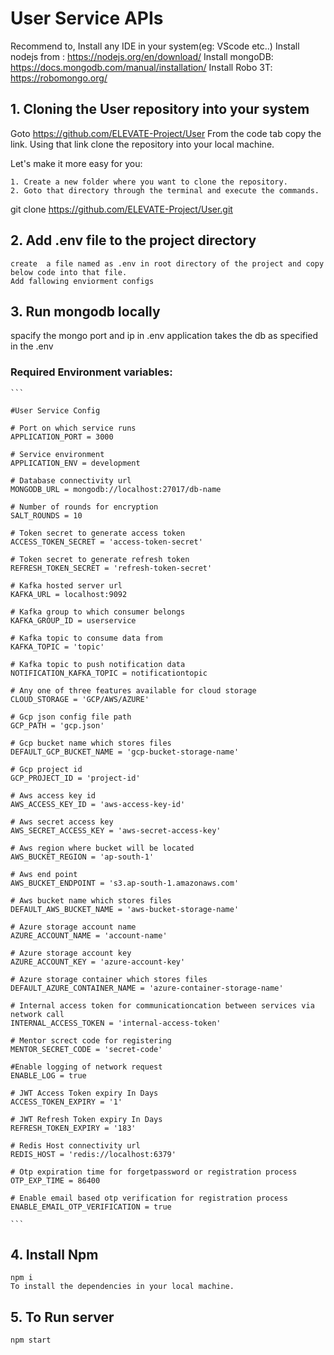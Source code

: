 # User Service APIs

Recommend to,
Install any IDE in your system(eg: VScode etc..)
Install nodejs from : https://nodejs.org/en/download/
Install mongoDB: https://docs.mongodb.com/manual/installation/
Install Robo 3T: ​​https://robomongo.org/


## 1. Cloning the User repository into your system

Goto https://github.com/ELEVATE-Project/User From the code tab copy the link. Using that link clone the repository into your local machine.

Let's make it more easy for you:

    1. Create a new folder where you want to clone the repository.
    2. Goto that directory through the terminal and execute the commands.

git clone https://github.com/ELEVATE-Project/User.git


## 2. Add .env file to the project directory

    create  a file named as .env in root directory of the project and copy below code into that file.
    Add fallowing enviorment configs 



## 3. Run mongodb locally
   spacify the mongo port and ip in .env
   application takes the db as specified in the .env


### Required Environment variables:

````
```

#User Service Config

# Port on which service runs
APPLICATION_PORT = 3000

# Service environment
APPLICATION_ENV = development

# Database connectivity url
MONGODB_URL = mongodb://localhost:27017/db-name

# Number of rounds for encryption
SALT_ROUNDS = 10

# Token secret to generate access token
ACCESS_TOKEN_SECRET = 'access-token-secret'

# Token secret to generate refresh token
REFRESH_TOKEN_SECRET = 'refresh-token-secret'

# Kafka hosted server url
KAFKA_URL = localhost:9092

# Kafka group to which consumer belongs
KAFKA_GROUP_ID = userservice

# Kafka topic to consume data from
KAFKA_TOPIC = 'topic'

# Kafka topic to push notification data
NOTIFICATION_KAFKA_TOPIC = notificationtopic

# Any one of three features available for cloud storage
CLOUD_STORAGE = 'GCP/AWS/AZURE'

# Gcp json config file path
GCP_PATH = 'gcp.json'

# Gcp bucket name which stores files
DEFAULT_GCP_BUCKET_NAME = 'gcp-bucket-storage-name'

# Gcp project id
GCP_PROJECT_ID = 'project-id'

# Aws access key id
AWS_ACCESS_KEY_ID = 'aws-access-key-id'

# Aws secret access key
AWS_SECRET_ACCESS_KEY = 'aws-secret-access-key'

# Aws region where bucket will be located
AWS_BUCKET_REGION = 'ap-south-1'

# Aws end point
AWS_BUCKET_ENDPOINT = 's3.ap-south-1.amazonaws.com'

# Aws bucket name which stores files
DEFAULT_AWS_BUCKET_NAME = 'aws-bucket-storage-name'

# Azure storage account name
AZURE_ACCOUNT_NAME = 'account-name'

# Azure storage account key
AZURE_ACCOUNT_KEY = 'azure-account-key'

# Azure storage container which stores files
DEFAULT_AZURE_CONTAINER_NAME = 'azure-container-storage-name'

# Internal access token for communicationcation between services via network call
INTERNAL_ACCESS_TOKEN = 'internal-access-token'

# Mentor screct code for registering
MENTOR_SECRET_CODE = 'secret-code'

#Enable logging of network request
ENABLE_LOG = true

# JWT Access Token expiry In Days
ACCESS_TOKEN_EXPIRY = '1'

# JWT Refresh Token expiry In Days
REFRESH_TOKEN_EXPIRY = '183'

# Redis Host connectivity url
REDIS_HOST = 'redis://localhost:6379'

# Otp expiration time for forgetpassword or registration process
OTP_EXP_TIME = 86400

# Enable email based otp verification for registration process
ENABLE_EMAIL_OTP_VERIFICATION = true

```
````


## 4. Install Npm
	npm i
    To install the dependencies in your local machine.


## 5. To Run server
	npm start
